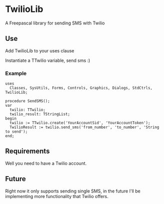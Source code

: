 # TwilioLib
A Freepascal library for sending SMS with Twilio

## Use
Add TwilioLib to your uses clause

Instantiate a TTwilio variable, send sms :)

### Example

```
uses
  Classes, SysUtils, Forms, Controls, Graphics, Dialogs, StdCtrls, TwilioLib;

procedure SendSMS();
var
  twilio: TTwilio;
  twilio_result: TStringList;
begin
  twilio := TTwilio.create('YourAccountSid', 'YourAccountToken');
  TwilioResult := twilio.send_sms('from_number', 'to_number', 'String to send');
end;
```

## Requirements
Well you need to have a Twilio account.

## Future
Right now it only supports sending single SMS, in the future I'll be implementing more functionality that Twilio offers.
